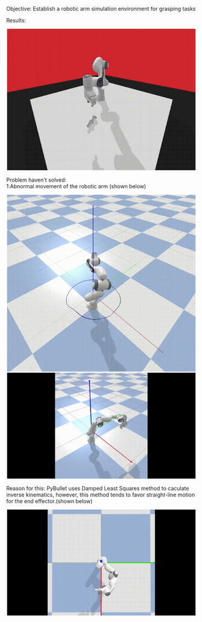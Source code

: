 Objective: Establish a robotic arm simulation environment for grasping tasks

Results:   
<p align='center'>
<img src='https://github.com/DK-feng/Franka_grasp/blob/main/GIF_folder/result.gif' width='500px'>
</p>

Problem haven't solved:  
  1:Abnormal movement of the robotic arm (shown below)  
<p align='center'>
  <img src='https://github.com/DK-feng/Franka_grasp/blob/main/GIF_folder/poor_inverse_kinematics.gif' width='500px'>  
  <img src='https://github.com/DK-feng/Franka_grasp/blob/main/GIF_folder/error_movement.gif' width='500px'>  
</p>
  
  Reason for this: PyBullet uses Damped Least Squares method to caculate inverse kinematics, however, this method tends to favor straight-line motion for the end effector.(shown below)  
  <p align='center'>
  <img src='https://github.com/DK-feng/Franka_grasp/blob/main/GIF_folder/straight_line_move.gif' width='500px'>
  </p>
    

